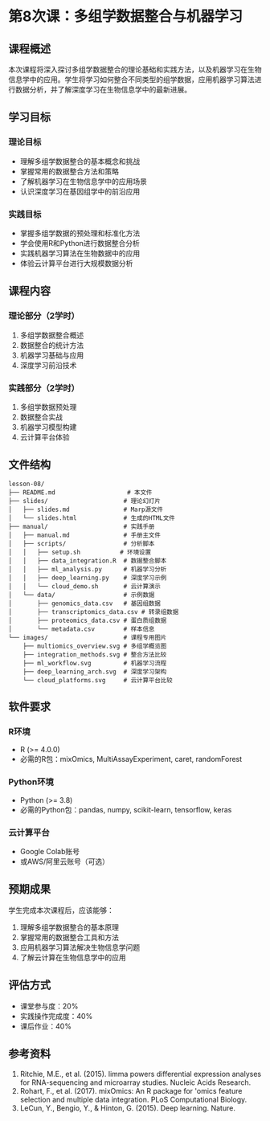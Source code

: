 # 第8次课：多组学数据整合与机器学习

## 课程概述

本次课程将深入探讨多组学数据整合的理论基础和实践方法，以及机器学习在生物信息学中的应用。学生将学习如何整合不同类型的组学数据，应用机器学习算法进行数据分析，并了解深度学习在生物信息学中的最新进展。

## 学习目标

### 理论目标
- 理解多组学数据整合的基本概念和挑战
- 掌握常用的数据整合方法和策略
- 了解机器学习在生物信息学中的应用场景
- 认识深度学习在基因组学中的前沿应用

### 实践目标
- 掌握多组学数据的预处理和标准化方法
- 学会使用R和Python进行数据整合分析
- 实践机器学习算法在生物数据中的应用
- 体验云计算平台进行大规模数据分析

## 课程内容

### 理论部分（2学时）
1. 多组学数据整合概述
2. 数据整合的统计方法
3. 机器学习基础与应用
4. 深度学习前沿技术

### 实践部分（2学时）
1. 多组学数据预处理
2. 数据整合实战
3. 机器学习模型构建
4. 云计算平台体验

## 文件结构

```
lesson-08/
├── README.md                    # 本文件
├── slides/                     # 理论幻灯片
│   ├── slides.md               # Marp源文件
│   └── slides.html             # 生成的HTML文件
├── manual/                     # 实践手册
│   ├── manual.md               # 手册主文件
│   ├── scripts/                # 分析脚本
│   │   ├── setup.sh           # 环境设置
│   │   ├── data_integration.R  # 数据整合脚本
│   │   ├── ml_analysis.py      # 机器学习分析
│   │   ├── deep_learning.py    # 深度学习示例
│   │   └── cloud_demo.sh       # 云计算演示
│   └── data/                   # 示例数据
│       ├── genomics_data.csv   # 基因组数据
│       ├── transcriptomics_data.csv # 转录组数据
│       ├── proteomics_data.csv # 蛋白质组数据
│       └── metadata.csv        # 样本信息
└── images/                     # 课程专用图片
    ├── multiomics_overview.svg # 多组学概览图
    ├── integration_methods.svg # 整合方法比较
    ├── ml_workflow.svg         # 机器学习流程
    ├── deep_learning_arch.svg  # 深度学习架构
    └── cloud_platforms.svg     # 云计算平台比较
```

## 软件要求

### R环境
- R (>= 4.0.0)
- 必需的R包：mixOmics, MultiAssayExperiment, caret, randomForest

### Python环境
- Python (>= 3.8)
- 必需的Python包：pandas, numpy, scikit-learn, tensorflow, keras

### 云计算平台
- Google Colab账号
- 或AWS/阿里云账号（可选）

## 预期成果

学生完成本次课程后，应该能够：
1. 理解多组学数据整合的基本原理
2. 掌握常用的数据整合工具和方法
3. 应用机器学习算法解决生物信息学问题
4. 了解云计算在生物信息学中的应用

## 评估方式

- 课堂参与度：20%
- 实践操作完成度：40%
- 课后作业：40%

## 参考资料

1. Ritchie, M.E., et al. (2015). limma powers differential expression analyses for RNA-sequencing and microarray studies. Nucleic Acids Research.
2. Rohart, F., et al. (2017). mixOmics: An R package for 'omics feature selection and multiple data integration. PLoS Computational Biology.
3. LeCun, Y., Bengio, Y., & Hinton, G. (2015). Deep learning. Nature.
